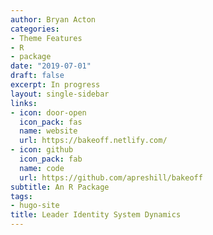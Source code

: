 ```yaml
---
author: Bryan Acton
categories:
- Theme Features
- R
- package
date: "2019-07-01"
draft: false
excerpt: In progress
layout: single-sidebar
links:
- icon: door-open
  icon_pack: fas
  name: website
  url: https://bakeoff.netlify.com/
- icon: github
  icon_pack: fab
  name: code
  url: https://github.com/apreshill/bakeoff
subtitle: An R Package
tags:
- hugo-site
title: Leader Identity System Dynamics
---
```


